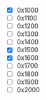 
- [x] 0x1000
- [ ] 0x1100
- [ ] 0x1200
- [ ] 0x1300
- [ ] 0x1400
- [x] 0x1500
- [x] 0x1600
- [ ] 0x1700
- [ ] 0x1800
- [ ] 0x1900
- [ ] 0x2000